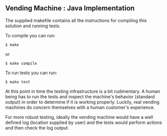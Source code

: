 
## Vending Machine : Java Implementation

The supplied makefile contains all the instructions for compiling this solution and running tests.

To compile you can run:

```
$ make
```

or

```
$ make compile
```

To run tests you can run:

```
$ make test
```

At this point in time the testing infrastructure is a bit rudimentary. A human being has to run the tests and inspect the machine's behavior (standard output) in order to determine if it is working properly. Luckily, real vending machines do concern themselves with a human customer's experience. 

For more robust testing, ideally the vending machine would have a well defined log (location supplied by user) and the tests would perform actions and then check the log output.
